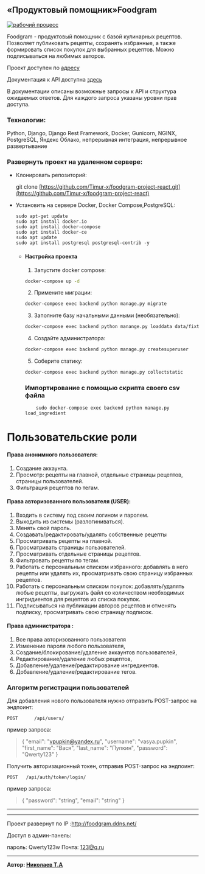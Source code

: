## «Продуктовый помощник»Foodgram

[![рабочий процесс](https://github.com/Timur-x/foodgram-project-react/actions/workflows/foodgram_workflow.yml/badge.svg)](https://github.com/mikhailsoldatkin/foodgram-project-react/actions/workflows/foodgram_workflow.yml/badge.svg)

Foodgram - продуктовый помощник с базой кулинарных рецептов. Позволяет публиковать рецепты, сохранять избранные, а также формировать список покупок для выбранных рецептов. Можно подписываться на любимых авторов.

Проект доступен по [адресу](http://foodgram.ddns.net/)

Документация к API доступна [здесь](http://158.160.108.93/api/docs/)

В документации описаны возможные запросы к API и структура ожидаемых ответов. Для каждого запроса указаны уровни прав доступа.

### Технологии:

Python, Django, Django Rest Framework, Docker, Gunicorn, NGINX, PostgreSQL, Яндекс Облако, непрерывная интеграция, непрерывное развертывание

### Развернуть проект на удаленном сервере:

* Клонировать репозиторий:

  git clone [https://github.com/Timur-x/foodgram-project-react.git](https://github.com/Timur-x/foodgram-project-react)
* Установить на сервере Docker, Docker Compose,PostgreSQL:

  ```
  sudo apt-get update
  sudo apt install docker.io
  sudo apt install docker-compose
  sudo apt install docker-ce
  sudo apt update
  sudo apt install postgresql postgresql-contrib -y

  ```

  * #### Настройка проекта


    1. Запустите docker compose:

    ```bash
    docker-compose up -d
    ```

    2. Примените миграции:

    ```bash
    docker-compose exec backend python manage.py migrate
    ```

    3. Заполните базу начальными данными (необязательно):

    ```bash
    docker-compose exec backend python manange.py loaddata data/fixtures.json
    ```

    4. Создайте администратора:

    ```bash
    docker-compose exec backend python manage.py createsuperuser
    ```

    5. Соберите статику:

    ```bash
    docker-compose exec backend python manage.py collectstatic
    ```

    ### Импортирование с помощью скрипта своего csv файла

    ```
    	sudo docker-compose exec backend python manage.py load_ingredient
    ```

# Пользовательские роли

#### Права анонимного пользователя:

1. Создание аккаунта.
2. Просмотр: рецепты на главной, отдельные страницы рецептов, страницы пользователей.
3. Фильтрация рецептов по тегам.

#### Права авторизованного пользователя (USER):

1. Входить в систему под своим логином и паролем.
2. Выходить из системы (разлогиниваться).
3. Менять свой пароль.
4. Создавать/редактировать/удалять собственные рецепты
5. Просматривать рецепты на главной.
6. Просматривать страницы пользователей.
7. Просматривать отдельные страницы рецептов.
8. Фильтровать рецепты по тегам.
9. Работать с персональным списком избранного: добавлять в него рецепты или удалять их, просматривать свою страницу избранных рецептов.
10. Работать с персональным списком покупок: добавлять/удалять любые рецепты, выгружать файл со количеством необходимых ингридиентов для рецептов из списка покупок.
11. Подписываться на публикации авторов рецептов и отменять подписку, просматривать свою страницу подписок.

#### Права администратора :

1. Все права авторизованного пользователя
2. Изменение пароля любого пользователя,
3. Создание/блокирование/удаление аккаунтов пользователей,
4. Редактирование/удаление любых рецептов,
5. Добавление/удаление/редактирование ингредиентов.
6. Добавление/удаление/редактирование тегов.

### Алгоритм регистрации пользователей

Для добавления нового пользователя нужно отправить POST-запрос на эндпоинт:

`POST      /api/users/									`

пример запроса:

> {
> "email": "vpupkin@yandex.ru",
> "username": "vasya.pupkin",
> "first_name": "Вася",
> "last_name": "Пупкин",
> "password": "Qwerty123"
> }

Получить авторизационный токен, отправив POST-запрос на эндпоинт:

`POST   /api/auth/token/login/							`

пример запроса:

> {
> "password": "string",
> "email": "string"
> }

---

---

Проект развернут по IP :http://foodgram.ddns.net/

Доступ в админ-панель:

пароль: Qwerty123w
Почта: 123@q.ru

---

**Автор:  [Николаев Т.А](https://github.com/Timur-x)**
